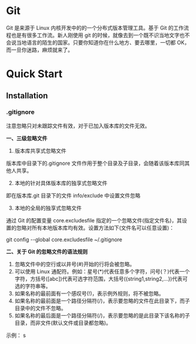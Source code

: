 # Git

Git 是来源于 Linux 内核开发中的的一个分布式版本管理工具。基于 Git 的工作流程也是有很多工作流。新人刚使用 git 的时候，就像去到一个既不识当地文字也不会说当地语言的陌生的国家。只要你知道你在什么地方、要去哪里，一切都 OK，而一旦你迷路，麻烦就来了。

# Quick Start

## Installation

### .gitignore

注意忽略只对未跟踪文件有效，对于已加入版本库的文件无效。

**一、三级忽略文件**

1. 版本库共享式忽略文件

版本库中目录下的.gitignore 文件作用于整个目录及子目录，会随着该版本库同其他人共享。

2. 本地的针对具体版本库的独享式忽略文件

即在版本库.git 目录下的文件 info/exclude 中设置文件忽略

3. 本地的全局的独享式忽略文件

通过 Git 的配置变量 core.excludesfile 指定的一个忽略文件(指定文件名)，其设置的忽略对所有本地版本库均有效。设置方法如下(文件名可以任意设置)：

git config --global core.excludesfile ~/.gitignore

**二、关于 Git 的忽略文件的语法规则**

1. 忽略文件中的空行或以井号(#)开始的行将会被忽略。
2. 可以使用 Linux 通配符。例如：星号(\*)代表任意多个字符，问号(？)代表一个字符，方括号([abc])代表可选字符范围，大括号({string1,string2,...})代表可选的字符串等。
3. 如果名称的最前面有一个感叹号(!)，表示例外规则，将不被忽略。
4. 如果名称的最前面是一个路径分隔符(/)，表示要忽略的文件在此目录下，而子目录中的文件不忽略。
5. 如果名称的最后面是一个路径分隔符(/)，表示要忽略的是此目录下该名称的子目录，而非文件(默认文件或目录都忽略)。

示例：
s
